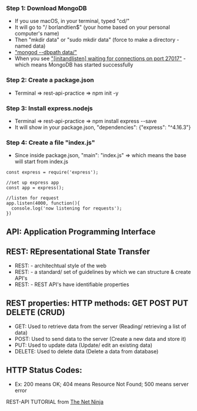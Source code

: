 ### Step 1: Download MongoDB
- If you use macOS, in your terminal, typed "cd/"
- It will go to "/ borlandtien$" (your home based on your personal computer's name)
- Then "mkdir data" or "sudo mkdir data" (force to make a directory - named data)
- ["mongod --dbpath data/"](https://docs.mongodb.com/manual/tutorial/install-mongodb-on-os-x/#specify-the-path-of-the-data-directory)
- When you see ["[initandlisten] waiting for connections on port 27017"](https://docs.mongodb.com/manual/tutorial/install-mongodb-on-os-x/#verify-that-mongodb-has-started-successfully) - which means MongoDB has started successfully

### Step 2: Create a package.json
- Terminal => rest-api-practice => npm init -y

### Step 3: Install express.nodejs
- Terminal => rest-api-practice => npm install express --save
- It will show in your package.json, "dependencies": {"express": "^4.16.3"}

### Step 4: Create a file "index.js"
- Since inside package.json, "main": "index.js" => which means the base will start from index.js
```
const express = require('express');

//set up express app
const app = express();

//listen for request
app.listen(4000, function(){
  console.log('now listening for requests');
})

```

## API: Application Programming Interface
## REST: REpresentational State Transfer 
- REST: - architechtual style of the web 
- REST: - a standard/ set of guidelines by which we can structure & create API's
- REST: - REST API's have identifiable properties

## REST properties: HTTP methods: GET POST PUT DELETE (CRUD)
- GET: Used to retrieve data from the server (Reading/ retrieving a list of data)
- POST: Used to send data to the server (Create a new data and store it)
- PUT: Used to update data (Update/ edit an existing data)
- DELETE: Used to delete data (Delete a data from database)

## HTTP Status Codes:
- Ex: 200 means OK; 404 means Resource Not Found; 500 means server error

REST-API TUTORIAL from [The Net Ninja](https://www.youtube.com/watch?v=BRdcRFvuqsE&list=PL4cUxeGkcC9jBcybHMTIia56aV21o2cZ8)